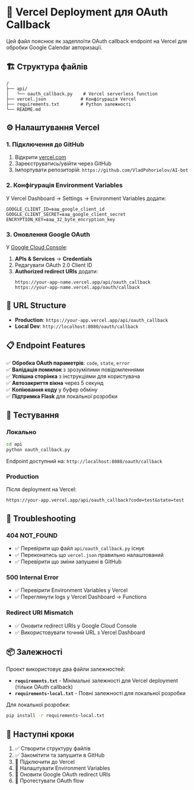 # 🚀 Vercel Deployment для OAuth Callback

Цей файл пояснює як задеплоїти OAuth callback endpoint на Vercel для обробки Google Calendar авторизації.

## 🏗️ Структура файлів

```
/
├── api/
│   └── oauth_callback.py    # Vercel serverless function
├── vercel.json             # Конфігурація Vercel
├── requirements.txt        # Python залежності
└── README.md
```

## ⚙️ Налаштування Vercel

### 1. Підключення до GitHub

1. Відкрити [vercel.com](https://vercel.com)
2. Зареєструватись/увійти через GitHub
3. Імпортувати репозиторій: `https://github.com/VladPohorielov/AI-bot`

### 2. Конфігурація Environment Variables

У Vercel Dashboard → Settings → Environment Variables додати:

```env
GOOGLE_CLIENT_ID=ваш_google_client_id
GOOGLE_CLIENT_SECRET=ваш_google_client_secret
ENCRYPTION_KEY=ваш_32_byte_encryption_key
```

### 3. Оновлення Google OAuth

У [Google Cloud Console](https://console.cloud.google.com/):

1. **APIs & Services** → **Credentials**
2. Редагувати OAuth 2.0 Client ID
3. **Authorized redirect URIs** додати:
   ```
   https://your-app-name.vercel.app/api/oauth_callback
   https://your-app-name.vercel.app/oauth/callback
   ```

## 🔗 URL Structure

- **Production**: `https://your-app.vercel.app/api/oauth_callback`
- **Local Dev**: `http://localhost:8080/oauth/callback`

## 📋 Endpoint Features

✅ **Обробка OAuth параметрів**: `code`, `state`, `error`  
✅ **Валідація помилок** з зрозумілими повідомленнями  
✅ **Успішна сторінка** з інструкціями для користувача  
✅ **Автозакриття вікна** через 5 секунд  
✅ **Копіювання коду** у буфер обміну  
✅ **Підтримка Flask** для локальної розробки

## 🧪 Тестування

### Локально

```bash
cd api
python oauth_callback.py
```

Endpoint доступний на: `http://localhost:8080/oauth/callback`

### Production

Після deployment на Vercel:

```
https://your-app.vercel.app/api/oauth_callback?code=test&state=test
```

## 🔧 Troubleshooting

### 404 NOT_FOUND

- ✅ Перевірити що файл `api/oauth_callback.py` існує
- ✅ Переконатись що `vercel.json` правильно налаштований
- ✅ Перевірити що зміни запушені в GitHub

### 500 Internal Error

- ✅ Перевірити Environment Variables у Vercel
- ✅ Переглянути logs у Vercel Dashboard → Functions

### Redirect URI Mismatch

- ✅ Оновити redirect URIs у Google Cloud Console
- ✅ Використовувати точний URL з Vercel Dashboard

## 📦 Залежності

Проект використовує два файли залежностей:

- **`requirements.txt`** - Мінімальні залежності для Vercel deployment (тільки OAuth callback)
- **`requirements-local.txt`** - Повні залежності для локальної розробки

Для локальної розробки:

```bash
pip install -r requirements-local.txt
```

## 📝 Наступні кроки

1. ✅ Створити структуру файлів
2. ✅ Закомітити та запушити в GitHub
3. 🔄 Підключити до Vercel
4. 🔄 Налаштувати Environment Variables
5. 🔄 Оновити Google OAuth redirect URIs
6. 🔄 Протестувати OAuth flow
